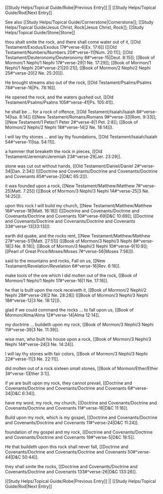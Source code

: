 [[Study Helps/Topical Guide/Robe|Previous Entry]]  ||  [[Study Helps/Topical Guide/Rod|Next Entry]]

 See also [[Study Helps/Topical Guide/Cornerstone|Cornerstone]]; [[Study Helps/Topical Guide/Jesus Christ, Rock|Jesus Christ, Rock]]; [[Study Helps/Topical Guide/Stone|Stone]]

 thou shalt smite the rock, and there shall come water out of it, [[Old Testament/Exodus/Exodus 17#^verse-6|Ex. 17:6]] ([[Old Testament/Numbers/Numbers 20#^verse-11|Num. 20:11]]; [[Old Testament/Deuteronomy/Deuteronomy 8#^verse-15|Deut. 8:15]]; [[Book of Mormon/1 Nephi/1 Nephi 17#^verse-29|1 Ne. 17:29]]; [[Book of Mormon/1 Nephi/1 Nephi 20#^verse-21|20:21]]; [[Book of Mormon/2 Nephi/2 Nephi 25#^verse-20|2 Ne. 25:20]]).

 He brought streams also out of the rock, [[Old Testament/Psalms/Psalms 78#^verse-16|Ps. 78:16]].

 He opened the rock, and the waters gushed out, [[Old Testament/Psalms/Psalms 105#^verse-41|Ps. 105:41]].

 he shall be ... for a rock of offence, [[Old Testament/Isaiah/Isaiah 8#^verse-14|Isa. 8:14]] ([[New Testament/Romans/Romans 9#^verse-33|Rom. 9:33]]; [[New Testament/1 Peter/1 Peter 2#^verse-8|1 Pet. 2:8]]; [[Book of Mormon/2 Nephi/2 Nephi 18#^verse-14|2 Ne. 18:14]]).

 I will lay thy stones ... and lay thy foundations, [[Old Testament/Isaiah/Isaiah 54#^verse-11|Isa. 54:11]].

 a hammer that breaketh the rock in pieces, [[Old Testament/Jeremiah/Jeremiah 23#^verse-29|Jer. 23:29]].

 stone was cut out without hands, [[Old Testament/Daniel/Daniel 2#^verse-34|Dan. 2:34]] ([[Doctrine and Covenants/Doctrine and Covenants/Doctrine and Covenants 65#^verse-2|D&C 65:2]]).

 it was founded upon a rock, [[New Testament/Matthew/Matthew 7#^verse-25|Matt. 7:25]] ([[Book of Mormon/3 Nephi/3 Nephi 14#^verse-25|3 Ne. 14:25]]).

 upon this rock I will build my church, [[New Testament/Matthew/Matthew 16#^verse-18|Matt. 16:18]] ([[Doctrine and Covenants/Doctrine and Covenants/Doctrine and Covenants 10#^verse-69|D&C 10:69]]; [[Doctrine and Covenants/Doctrine and Covenants/Doctrine and Covenants 33#^verse-13|33:13]]).

 earth did quake, and the rocks rent, [[New Testament/Matthew/Matthew 27#^verse-51|Matt. 27:51]] ([[Book of Mormon/3 Nephi/3 Nephi 8#^verse-18|3 Ne. 8:18]]; [[Book of Mormon/3 Nephi/3 Nephi 10#^verse-9|10:9]]; [[Pearl of Great Price/Moses/Moses 7#^verse-56|Moses 7:56]]).

 said to the mountains and rocks, Fall on us, [[New Testament/Revelation/Revelation 6#^verse-16|Rev. 6:16]].

 make tools of the ore which I did molten out of the rock, [[Book of Mormon/1 Nephi/1 Nephi 17#^verse-16|1 Ne. 17:16]].

 he that is built upon the rock receiveth it, [[Book of Mormon/2 Nephi/2 Nephi 28#^verse-28|2 Ne. 28:28]] ([[Book of Mormon/3 Nephi/3 Nephi 18#^verse-12|3 Ne. 18:12]]).

 glad if we could command the rocks ... to fall upon us, [[Book of Mormon/Alma/Alma 12#^verse-14|Alma 12:14]].

 my doctrine ... buildeth upon my rock, [[Book of Mormon/3 Nephi/3 Nephi 11#^verse-39|3 Ne. 11:39]].

 wise man, who built his house upon a rock, [[Book of Mormon/3 Nephi/3 Nephi 14#^verse-24|3 Ne. 14:24]].

 I will lay thy stones with fair colors, [[Book of Mormon/3 Nephi/3 Nephi 22#^verse-11|3 Ne. 22:11]].

 did molten out of a rock sixteen small stones, [[Book of Mormon/Ether/Ether 3#^verse-1|Ether 3:1]].

 if ye are built upon my rock, they cannot prevail, [[Doctrine and Covenants/Doctrine and Covenants/Doctrine and Covenants 6#^verse-34|D&C 6:34]].

 have my word, my rock, my church, [[Doctrine and Covenants/Doctrine and Covenants/Doctrine and Covenants 11#^verse-16|D&C 11:16]].

 Build upon my rock, which is my gospel, [[Doctrine and Covenants/Doctrine and Covenants/Doctrine and Covenants 11#^verse-24|D&C 11:24]].

 foundation of my gospel and my rock, [[Doctrine and Covenants/Doctrine and Covenants/Doctrine and Covenants 18#^verse-5|D&C 18:5]].

 He that buildeth upon this rock shall never fall, [[Doctrine and Covenants/Doctrine and Covenants/Doctrine and Covenants 50#^verse-44|D&C 50:44]].

 they shall smite the rocks, [[Doctrine and Covenants/Doctrine and Covenants/Doctrine and Covenants 133#^verse-26|D&C 133:26]].

[[Study Helps/Topical Guide/Robe|Previous Entry]]  ||  [[Study Helps/Topical Guide/Rod|Next Entry]]